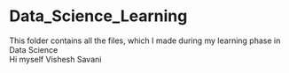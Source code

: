# Data_Science_Learning
This folder contains all the files, which I made during my learning phase in Data Science
<br>
Hi myself Vishesh Savani
